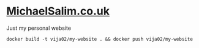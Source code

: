 # [MichaelSalim.co.uk](MichaelSalim.co.uk)

Just my personal website

```
docker build -t vija02/my-website . && docker push vija02/my-website
```